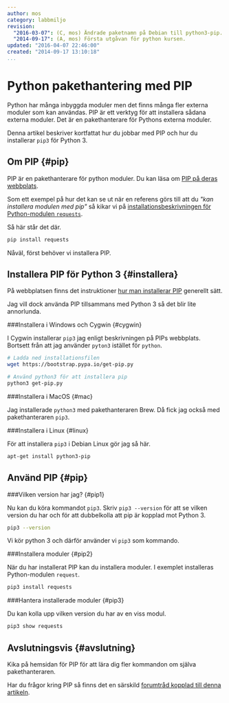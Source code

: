 ```yaml
---
author: mos
category: labbmiljo
revision:
  "2016-03-07": (C, mos) Ändrade paketnamn på Debian till python3-pip.
  "2014-09-17": (A, mos) Första utgåvan för python kursen.
updated: "2016-04-07 22:46:00"
created: "2014-09-17 13:10:18"
...
```

Python pakethantering med PIP
==================================

Python har många inbyggda moduler men det finns många fler externa moduler som kan användas. PIP är ett verktyg för att installera sådana externa moduler. Det är en pakethanterare för Pythons externa moduler.

Denna artikel beskriver kortfattat hur du jobbar med PIP och hur du installerar `pip3` för Python 3.

<!--more-->


Om PIP {#pip}
--------------------------------------

PIP är en pakethanterare för python moduler. Du kan läsa om [PIP på deras webbplats](https://pip.pypa.io/en/latest/). 

Som ett exempel på hur det kan se ut när en referens görs till att du *"kan installera modulen med pip"* så kikar vi på [installationsbeskrivningen för Python-modulen `requests`](http://docs.python-requests.org/en/latest/user/install/#install).

Så här står det där.

```bash
pip install requests
```

Nåväl, först behöver vi installera PIP.



Installera PIP för Python 3 {#installera}
--------------------------------------

På webbplatsen finns det instruktioner [hur man installerar PIP](https://pip.pypa.io/en/latest/installing.html#install-pip) generellt sätt. 

Jag vill dock använda PIP tillsammans med Python 3 så det blir lite annorlunda.



###Installera i Windows och Cygwin {#cygwin}

I Cygwin installerar `pip3` jag enligt beskrivningen på PIPs webbplats. Bortsett från att jag använder `pyton3` istället för `python`.

```bash
# Ladda ned installationsfilen
wget https://bootstrap.pypa.io/get-pip.py

# Använd python3 för att installera pip
python3 get-pip.py
```



###Installera i MacOS {#mac}

Jag installerade `python3` med pakethanteraren Brew. Då fick jag också med pakethanteraren `pip3`.



###Installera i Linux {#linux}

För att installera `pip3` i Debian Linux gör jag så här.

```bash
apt-get install python3-pip
```



Använd PIP {#pip}
--------------------------------------



###Vilken version har jag? {#pip1}

Nu kan du köra kommandot `pip3`. Skriv `pip3 --version` för att se vilken version du har och för att dubbelkolla att pip är kopplad mot Python 3.

```bash
pip3 --version
```

Vi kör python 3 och därför använder vi `pip3` som kommando.



###Installera moduler {#pip2}

När du har installerat PIP kan du installera moduler. I exemplet installeras Python-modulen `request`.

```bash
pip3 install requests
```


###Hantera installerade moduler {#pip3}

Du kan kolla upp vilken version du har av en viss modul.

```bash
pip3 show requests
```


Avslutningsvis {#avslutning}
--------------------------------------

Kika på hemsidan för PIP för att lära dig fler kommandon om själva pakethanteraren.

Har du frågor kring PIP så finns det en särskild [forumtråd kopplad till denna artikeln](t/2725).




